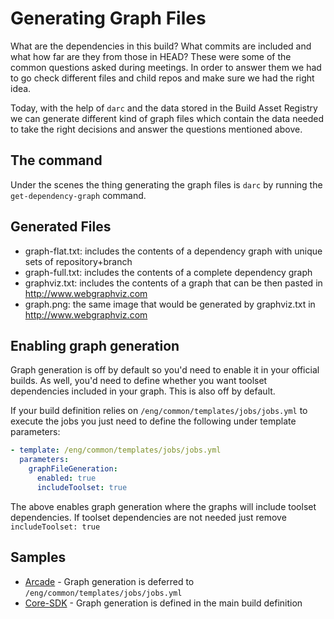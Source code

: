 # Generating Graph Files

What are the dependencies in this build? What commits are included and what how far are they from 
those in HEAD? These were some of the common questions asked during meetings. In order to answer them
we had to go check different files and child repos and make sure we had the right idea.

Today, with the help of `darc` and the data stored in the Build Asset Registry we can generate different
kind of graph files which contain the data needed to take the right decisions and answer the questions
mentioned above. 

## The command

Under the scenes the thing generating the graph files is `darc` by running the `get-dependency-graph` command.

## Generated Files

* graph-flat.txt: includes the contents of a dependency graph with unique sets of repository+branch
* graph-full.txt: includes the contents of a complete dependency graph
* graphviz.txt: includes the contents of a graph that can be then pasted in http://www.webgraphviz.com
* graph.png: the same image that would be generated by graphviz.txt in http://www.webgraphviz.com

## Enabling graph generation

Graph generation is off by default so you'd need to enable it in your official builds. As well, you'd need to define
whether you want toolset dependencies included in your graph. This is also off by default.

If your build definition relies on `/eng/common/templates/jobs/jobs.yml` to execute the jobs you just need to
define the following under template parameters:

```yaml
- template: /eng/common/templates/jobs/jobs.yml
  parameters:
    graphFileGeneration:
      enabled: true
      includeToolset: true
```

The above enables graph generation where the graphs will include toolset dependencies. If toolset dependencies are not needed
just remove `includeToolset: true`

## Samples

* [Arcade](https://github.com/dotnet/arcade/blob/master/azure-pipelines.yml#L39) - Graph generation is deferred to 
`/eng/common/templates/jobs/jobs.yml`
* [Core-SDK](https://github.com/dotnet/core-sdk/blob/master/.vsts-ci.yml#L280) - Graph generation is defined in the main
build definition